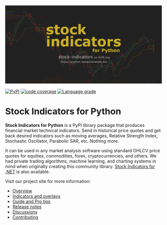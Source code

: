 [![image](https://raw.githubusercontent.com/DaveSkender/Stock.Indicators.Python/main/docs/assets/social-banner.png)](https://daveskender.github.io/Stock.Indicators.Python/)

[![PyPI](https://img.shields.io/pypi/v/stock-indicators?color=blue&label=PyPI)](https://badge.fury.io/py/stock-indicators)
[![code coverage](https://img.shields.io/azure-devops/coverage/skender/stock.indicators/26/main?logo=AzureDevOps&label=Code%20Coverage)](https://dev.azure.com/skender/Stock.Indicators/_build/latest?definitionId=26&branchName=main&view=codecoverage-tab)
[![Language grade](https://img.shields.io/lgtm/grade/python/g/DaveSkender/Stock.Indicators.Python.svg?logo=lgtm&logoWidth=18&label=code%20quality)](https://lgtm.com/projects/g/DaveSkender/Stock.Indicators.Python)

# Stock Indicators for Python

**Stock Indicators for Python** is a PyPI library package that produces financial market technical indicators.  Send in historical price quotes and get back desired indicators such as moving averages, Relative Strength Index, Stochastic Oscillator, Parabolic SAR, etc.  Nothing more.

It can be used in any market analysis software using standard OHLCV price quotes for equities, commodities, forex, cryptocurrencies, and others.  We had private trading algorithms, machine learning, and charting systems in mind when originally creating this community library.  [Stock Indicators for .NET](https://https://daveskender.github.io/Stock.Indicators/) is also available.

Visit our project site for more information:

- [Overview](https://daveskender.github.io/Stock.Indicators.Python/)
- [Indicators and overlays](https://daveskender.github.io/Stock.Indicators.Python/indicators/)
- [Guide and Pro tips](https://daveskender.github.io/Stock.Indicators.Python/guide/)
- [Release notes](https://github.com/DaveSkender/Stock.Indicators.Python/releases)
- [Discussions](https://github.com/DaveSkender/Stock.Indicators/discussions)
- [Contributing](https://github.com/DaveSkender/Stock.Indicators.Python/blob/main/docs/contributing.md#readme)
